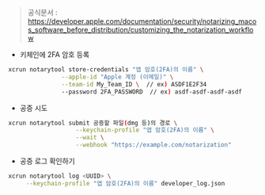 
> 공식문서 : https://developer.apple.com/documentation/security/notarizing_macos_software_before_distribution/customizing_the_notarization_workflow

- 키체인에 2FA 암호 등록
```bash
xcrun notarytool store-credentials "앱 암호(2FA)의 이름" \
               --apple-id "Apple 계정 (이메일)" \
               --team-id My_Team_ID \  // ex) ASDF1E2F34
               --password 2FA_PASSWORD  // ex) asdf-asdf-asdf-asdf
```

- 공증 시도
```bash
xcrun notarytool submit 공증할 파일(dmg 등)의 경로 \
                   --keychain-profile "앱 암호(2FA)의 이름" \
                   --wait \
                   --webhook "https://example.com/notarization"
```

- 공증 로그 확인하기
```bash
xcrun notarytool log <UUID> \
	 --keychain-profile "앱 암호(2FA)의 이름" developer_log.json
```

